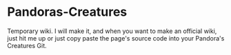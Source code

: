 # Pandoras-Creatures
Temporary wiki. I will make it, and when you want to make an official wiki, just hit me up or just copy paste the page's source code into your Pandora's Creatures Git.
